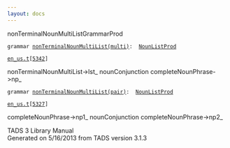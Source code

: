 ```yaml
---
layout: docs
---
```

<span class="title">nonTerminalNounMultiList</span><span class="type">GrammarProd</span>

`grammar `<span class="classExtLink">[`nonTerminalNounMultiList(multi)`](../object/nonTerminalNounMultiList(multi).html)</span>` :   `[`NounListProd`](../object/NounListProd.html)

[`en_us.t`](../file/en_us.t.html)`[`[`5342`](../source/en_us.t.html#5342)`]`



nonTerminalNounMultiList-\>lst\_ nounConjunction
completeNounPhrase-\>np\_  



`grammar `<span class="classExtLink">[`nonTerminalNounMultiList(pair)`](../object/nonTerminalNounMultiList(pair).html)</span>` :   `[`NounListProd`](../object/NounListProd.html)

[`en_us.t`](../file/en_us.t.html)`[`[`5327`](../source/en_us.t.html#5327)`]`



completeNounPhrase-\>np1\_ nounConjunction completeNounPhrase-\>np2\_  





TADS 3 Library Manual  
Generated on 5/16/2013 from TADS version 3.1.3


